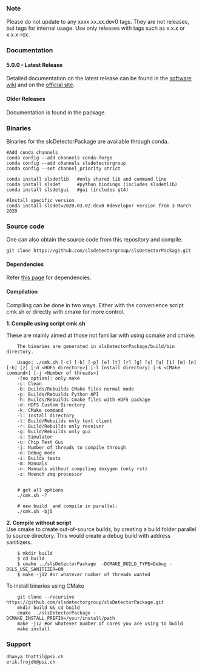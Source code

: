 ### Note

Please do not update to any xxxx.xx.xx.dev0 tags. They are not releases, but tags for internal usage.
Use only releases with tags such as x.x.x or x.x.x-rcx.

### Documentation
#### 5.0.0 - Latest Release
Detailed documentation on the latest release can be found in the [software wiki](https://slsdetectorgroup.github.io/devdoc/index.html) and on the [official site](https://www.psi.ch/en/detectors/software).

#### Older Releases
Documentation is found in the package.

### Binaries
Binaries for the slsDetectorPackage are available through conda. 
```
#Add conda channels
conda config --add channels conda-forge
conda config --add channels slsdetectorgroup
conda config --set channel_priority strict

conda install slsdetlib   #only shared lib and command line
conda install slsdet      #python bindings (includes slsdetlib)
conda install slsdetgui   #gui (includes qt4)

#Install specific version
conda install slsdet=2020.03.02.dev0 #developer version from 3 March 2020

```

### Source code
One can also obtain the source code from this repository and compile.
```
git clone https://github.com/slsdetectorgroup/slsDetectorPackage.git

```
#### Dependencies 

Refer [this page](https://slsdetectorgroup.github.io/devdoc/dependencies.html)  for dependencies.


#### Compilation 

Compiling can be done in two ways. Either with the convenience script
cmk.sh or directly with cmake for more control.

**1. Compile using script cmk.sh**<br>

These are mainly aimed at those not familiar with using ccmake and cmake. 
```
    The binaries are generated in slsDetectorPackage/build/bin directory.

    Usage: ./cmk.sh [-c] [-b] [-p] [e] [t] [r] [g] [s] [u] [i] [m] [n] [-h] [z] [-d <HDF5 directory>] [-l Install directory] [-k <CMake command>] [-j <Number of threads>]
    -[no option]: only make
    -c: Clean
    -b: Builds/Rebuilds CMake files normal mode
    -p: Builds/Rebuilds Python API
    -h: Builds/Rebuilds Cmake files with HDF5 package
    -d: HDF5 Custom Directory
    -k: CMake command
    -l: Install directory
    -t: Build/Rebuilds only text client
    -r: Build/Rebuilds only receiver
    -g: Build/Rebuilds only gui
    -s: Simulator
    -u: Chip Test Gui
    -j: Number of threads to compile through
    -e: Debug mode
    -i: Builds tests
    -m: Manuals
    -n: Manuals without compiling doxygen (only rst)
    -z: Moench zmq processor

    
    # get all options
    ./cmk.sh -?

    # new build  and compile in parallel:
    ./cmk.sh -bj5
```
 
**2. Compile without script**<br>
Use cmake to create out-of-source builds, by creating a build folder parallel to source directory. This would create a debug build with address sanitizers.
```
    $ mkdir build
    $ cd build
    $ cmake ../slsDetectorPackage  -DCMAKE_BUILD_TYPE=Debug -DSLS_USE_SANITIZER=ON
    $ make -j12 #or whatever number of threads wanted
```

To install binaries using CMake
```
    git clone --recursive https://github.com/slsdetectorgroup/slsDetectorPackage.git
    mkdir build && cd build
    cmake ../slsDetectorPackage -DCMAKE_INSTALL_PREFIX=/your/install/path
    make -j12 #or whatever number of cores you are using to build
    make install
```


### Support
    dhanya.thattil@psi.ch
    erik.frojdh@psi.ch